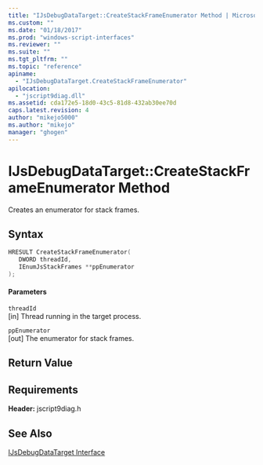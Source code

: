 ```yaml
---
title: "IJsDebugDataTarget::CreateStackFrameEnumerator Method | Microsoft Docs"
ms.custom: ""
ms.date: "01/18/2017"
ms.prod: "windows-script-interfaces"
ms.reviewer: ""
ms.suite: ""
ms.tgt_pltfrm: ""
ms.topic: "reference"
apiname: 
  - "IJsDebugDataTarget.CreateStackFrameEnumerator"
apilocation: 
  - "jscript9diag.dll"
ms.assetid: cda172e5-18d0-43c5-81d8-432ab30ee70d
caps.latest.revision: 4
author: "mikejo5000"
ms.author: "mikejo"
manager: "ghogen"
---
```

# IJsDebugDataTarget::CreateStackFrameEnumerator Method
Creates an enumerator for stack frames.  
  
## Syntax  
  
```cpp
HRESULT CreateStackFrameEnumerator(  
   DWORD threadId,  
   IEnumJsStackFrames **ppEnumerator  
);  
```  
  
#### Parameters  
 `threadId`  
 [in] Thread running in the target process.  
  
 `ppEnumerator`  
 [out] The enumerator for stack frames.  
  
## Return Value  
  
## Requirements  
 **Header:** jscript9diag.h  
  
## See Also  
 [IJsDebugDataTarget Interface](../../winscript/reference/ijsdebugdatatarget-interface.md)